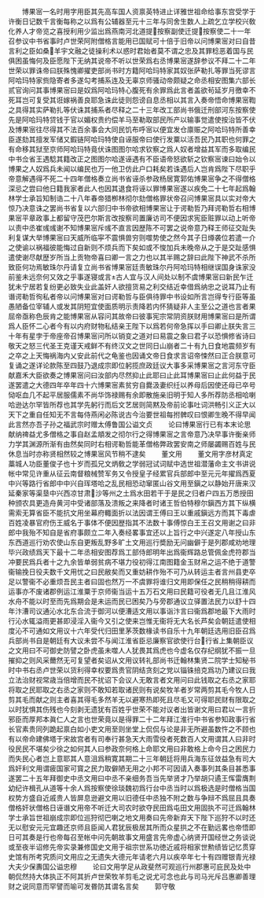 <!-- { "loadSidebar": true } -->
　　博果宻一名时用字用臣其先高车国人资禀英特进止详雅世祖命给事东宫受学于许衡日记数千言衡每称之以爲有公辅器至元十三年与同舍生数人上疏乞立学校兴敎化养人才帝览之喜授利用少监出爲燕南河北道提按察副使迁提按察使二十一年召参议中书省事时卢世荣阿附僧格言能用已国赋可十倍于旧帝以问博果宻对曰自昔言利之臣如桑羊宇文融之徒操利术以惑时君始者莫不谓之忠及其罪稔恶着国与民俱困虽悔何及臣愿陛下无纳其说帝不听以世荣爲右丞博果宻遂辞参议不拜二十二年世荣以罪诛帝曰朕殊愧卿擢吏部尚书时方籍阿哈玛特家其奴张萨勒扎等罪当死谬言阿哈玛特家赀隐寄者多遂勾考捕系连及无辜京师骚动帝颇疑之命丞相安图集六部长贰官询问其事博果宻曰是奴爲阿哈玛特心腹死有余罪爲此言者盖欲茍延岁月徼幸不死耳岂可复受其诳嫁祸善良耶急诛此徒则怨谤自息丞相以其言入奏帝悟命博果宻鞫之具得其实萨勒扎等伏诛其捕系者尽释之二十三年改工部尚书俄迁刑部河东按察使先是阿哈玛特贷钱于官以媚权贵约偿羊马至勒取部民所产以输事觉遣使按治皆不伏及博果宻往尽得其不法百余事会大同民饥布呼宻以便宜发仓廪赈之阿哈玛特所善幸臣遂劾其擅发军储又鍜链阿哈玛特使自诬服帝曰使行发粟以活吾民乃其职也何罪之有命移其狱至京师阿哈玛特竟伏诛图图尔哈求钦察之爲人奴者增益其军而多取编民中书佥省王遇騐其籍改正之图图尔哈遂诬遇有不臣语帝怒欲斩之钦察宻谏曰始令以博果之人奴爲兵未闻以编民也万一他卫仿此户口耗矣若诛遇后人岂肯爲陛下尽职乎帝意解遇得不死二十四年僧格奏立尚书省诬杀参政杨居寛郭佑博果宻争之不得僧格深忌之尝曰他日籍我家者此人也因其退食将诬以罪博果宻遂以疾免二十七年起爲翰林学士承旨知制诰二十八年春帝猎栁林彻尔劾僧格罪状帝召问博果宻具以实对帝大惊乃决意诛之罢尚书省复以六部归中书帝欲相博果宻让于谔勒哲乃拜谔勒哲右相博果宻平章政事上都留守茂巴尔斯言改按察司置廉访司不便因求宪臣赃罪以动上听帝以责中丞崔彧彧谢不知博果宻斥彧不直言因歴陈不可罢之说帝意乃释王师征交趾失利复谋大举博果宻曰天威所临寜不震惧兽穷则噬势使之然今其子日燇袭位若遣一介之使谕以祸福彼能悔过自新则不烦兵而下矣如或不悛加兵未晚帝从之于是交趾感惧遣使谢尽献歴岁所当上贡物帝喜曰卿一言之力也以其半赐之辞曰此陛下神武不杀所致臣何功焉敏珠尔丹请复立尚书省博果宻廷责敏珠尔丹阿哈玛特相继误国身诛家没前鉴未远奈何又效之乎事遂寝或言古人宜与汉人间处以制不虞博果宻曰新民乍迁犹未宁居若复纷更必致失业此盖奸人欲擅货易之利交结近幸借爲纳忠之说耳乃止有谮谔勒哲徇私者帝以问博果宻对曰谔勒哲与臣俱待罪中书设如所言岂得专行臣等虽愚陋备位宰辅人或发其阴短宜使面质明示责降若内怀猜疑非人主至公之道也言者果屈帝亟称色辰肯之能博果宻从容问其故帝曰彼事宪宗常阴资朕财用博果宻曰是所谓爲人臣怀二心者今有以内府财物私结亲王陛下以爲若何帝急挥以手曰卿止朕失言三十年有星孛于帝座帝召博果宻问所以销变之道对曰易震之象曰君子以恐惧修省诗曰敬天之怒三代圣王克谨天戒鲜不有终汉文之世同日山崩者二十有九日食地震频岁有之卒之上天悔祸海内乂安此前代之龟鉴也因诵文帝日食求言诏帝悚然曰正合朕意可复诵之遂详论款陈至四鼓乃退成宗即位躬揽庶政廷议大事多采博果宻之言河东守臣献嘉禾大臣欲奏之博果宻问曰汝部内尽然抑止此耶曰止此耳博果宻曰止此何益于民遂罢遣之大德四年卒年四十六博果宻素贫穷自爨汲妻织纴以养母后因使还母已卒号恸呕血几不起平居服儒素不尚华饰禄赐有余即散施亲旧明于知人多所荐防丞相哈喇哈逊达尔罕皆所荐也其学先躬行而后文艺居则简黙及帝前论事吐词洪畅引义正大以天下之重自任知无不言每侍燕闲必陈说古今治要世祖每拊髀叹曰恨卿生晚不得早闻此言然亦吾子孙之福武宗时赠太傅鲁国公谥文贞
　　论曰博果宻行已有本末论思献纳禆益尤多僧格之事自赵孟頫发之彻尔行之得博果宻之言帝意乃决早事许衡亲师力学其渊源所渐有由然矣同时右相谔勒哲能革僧格弊政罢安南之师屡蠲赐百姓与民休息当时亦称贤相然较之博果宻风节稍不逮矣
　　董文用
　　董文用字彦材真定藁城人功臣董俊子也十岁而孤兄文炳敎之学弱冠试词赋中选世祖潜藩命主文书讲说帐中常见许重从征云南督粮械赞军务又令授皇子经累官兵部郎中至元元年擢爲西夏中兴等路行省郎中中兴自珲塔哈之乱民相恐动窜匿山谷文用至鎭之以静始开唐来汉延秦家等渠垦中兴西凉甘肃沙等州之土爲水田若干于是民之归者户四五万悉授田种颁农具更造舟黄河中受诸部落及溃叛之来降者时诸王哲伯特穆尔鎭西方其下纵横需索无算省臣不能抗文用坐幕府輙面折以法因谓王傅曰王以重戚鎭远方而其下毒虐百姓凌暴官府伤王威名于事体不便因歴指其不法数十事傅惊白王王召文用谢之曰非郎中我殆不知自是省府事颇立二年入奏经畧事宜还以上旨行之中兴遂定八年授山东东西道巡行劝农使山东自更叛乱野多旷土文用巡行奬励无问幽僻于是列郡咸劝地理毕兴政绩爲天下最十二年丞相安图荐爲工部侍郎明年出爲衞辉路总管佩金虎符郡当冲要民爲兵者十之九余皆单弱贫病不堪力役初得江南图籍金玉财帛之运不绝于道警衞输挽日役夫数千文用忧之曰民敝矣而又重妨耕作殆不可乃从转运主者言州县吏卒足以警衞不必重烦吾民主者曰固也然万一不虞罪将谁归文用即保任之民稍稍得耕而运事亦不废诸郡例运江淮粟于京师衞当运十五万石文用曰民籍可役者无几且江淮风水舟不能以时至而先爲期会是未运而民已困矣乃与旁郡通议立驿置法民力以舒十四年汴漕司议通沁水北东合流于御河以便漕适文用以事诣汴言曰衞爲郡地最下大雨时行沁水辄溢雨更甚即浸淫入衞今又引之使来岂惟无衞将无大名长芦矣会朝廷遣使相度沁不可通如文用议十六年受代归田里茅茨数椽读书自乐十九年朝廷选用旧臣召爲兵部尚书自是朝廷有大议未尝不与闻江淮省臣忌廉察官欲使行台行省上集朝臣议之文用曰不可御史防譬之卧虎虽未噬人人犹畏其爲虎也今虚名仅存纪纲犹不振一旦摧抑之则风采薾然无可复望者矣诏从文用议转礼部尚书迁翰林集贤二院学士知秘书时中书右丞卢世荣以货利得幸权要爲贵官阴结贪刻之党以锱铢掊克爲功乃建议曰我立法治财视常歳当倍增而民不扰诏下会议人无敢言者文用问曰此钱取之右丞之家耶将取之民耶取之右丞之家则不敢知若取诸民则有说矣牧羊者岁常两剪其毛今牧人日剪其毛而献之则主者喜其得毛多然羊无以避寒热即死且尽毛又可得耶民财有限取之以时犹惧其伤残也今刻剥无遗犹有百姓乎世荣不能对议者出皆谢文用曰君以一言折邪臣而厚邦本眞仁人之言也世荣竟以是得罪二十二年拜江淮行中书省参知政事行省长官素贵同列跪起禀白如小吏文用至则坐堂上侃侃与论是非无所避虽数忤之不顾也有以帝命建佛塔于宋故宫者有司奉行甚急天大雨雪役者死数百人文用谓其人曰非时役民民不堪矣少徐之如何其人曰参政奈何格上命耶文用曰非敢格上命今日之困民力而失民心者岂上意耶其人意沮爲稍寛其期二十三年朝廷将用兵海东征敛益急有司大爲奸利文用谓疲国家可寳之民力取僻陋无用之小邦不可因请入奏事列其条目甚悉事遂罢二十五年拜御史中丞文用曰中丞不亲细务吾当先举贤才乃举胡只遹王恽雷膺荆幼纪许楫孔从道等十余人爲按察使徐琰魏初爲行台中丞当时以爲极选是时僧格当国权势方盛自近戚贵人皆屏息逊避文用以旧德任中丞独不附之数与争辩不爲屈且具奏僧格奸状僧格日诬谮文用帝不听迁大司农时欲夺民田爲屯田文用固执不可迁爲翰林学士承旨世祖崩成宗即位巡狩彻巴喇之地文用奏曰先帝新弃天下陛下巡狩不以时还无以慰安元元宜趣还京师且臣闻人君犹辰极居其所而众星拱之不在勤远畧也帝悟即日可其奏是行也帝每召至帐中问先朝故事文用盛言先帝虚心纳贤开国经世之务谈说或至夜半诏修先帝实录兼修国史文用于祖宗世系功徳近戚将相家世勲绩皆记忆贯穿史馆有所考究质问文用应之无遗失大德元年请老六月以疾卒年七十有四赠银青光禄大夫少保夀国公谥忠穆
　　论曰文用学足从政斐然可观巡行州郡惠可庇民及处中朝侃然持大体执正不阿其折卢世荣牧羊剪毛之说尤可念也此与司马光斥吕惠卿善理财之说同意而罕譬而喻可发昬防其谓名言矣
　　郭守敬
